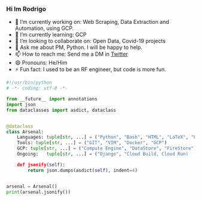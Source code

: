 ### Hi Im Rodrigo

- 🔭 I’m currently working on: Web Scraping, Data Extraction and Automation, using GCP.
- 🌱 I’m currently learning: GCP
- 👯 I’m looking to collaborate on: Open Data, Covid-19 projects
- 💬 Ask me about PM, Python. I will be happy to help.
- 📫 How to reach me: Send me a DM in [Twitter](https://twitter.com/rotorrest)
- 😄 Pronouns: He/Him
- ⚡ Fun fact: I used to be an RF engineer, but code is more fun.


```python
#!/usr/bin/python
# -*- coding: utf-8 -*-

from __future__ import annotations
import json
from dataclasses import asdict, dataclass


@dataclass
class Arsenal:
    Languages: tuple[str, ...] = ("Python", "Bash", "HTML", "LaTeX", "Octave")
    Tools: tuple[str, ...] = ("GIT", "VIM", "Docker", "GCP")
    GCP: tuple[str, ...] = ("Compute Engine", "DataStore", "FireStore")
    Ongoing:   tuple[str, ...] = ("Django", "Cloud Build, Cloud Run)

    def jsonify(self):
        return json.dumps(asdict(self), indent=4)


arsenal = Arsenal()
print(arsenal.jsonify())
```
